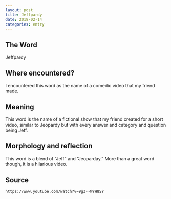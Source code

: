 ```yaml
---
layout: post
title: Jeffpardy
date: 2018-02-14
categories: entry
---
```

## The Word
Jeffpardy

## Where encountered?
I encountered this word as the name of a comedic video that my friend made. 

## Meaning
This word is the name of a fictional show that my friend created for a short video, similar to Jeopardy but with every answer and 
category and question being Jeff.

## Morphology and reflection
This word is a blend of "Jeff" and "Jeoparday." More than a great word though, it is a hilarious video.

## Source
`https://www.youtube.com/watch?v=9g3--WYH8SY`
